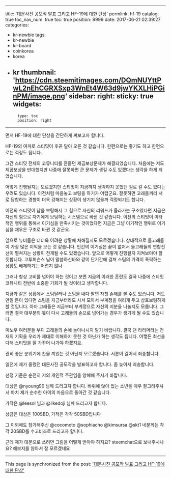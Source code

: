 
---
title: '대문사진 공모작 발표 그리고 HF-19에 대한 단상'
permlink: hf-19
catalog: true
toc_nav_num: true
toc: true
position: 9999
date: 2017-06-21 02:39:27
categories:
- kr-newbie
tags:
- kr-newbie
- kr-board
- coinkorea
- korea
- kr
thumbnail: 'https://cdn.steemitimages.com/DQmNUYttPwL2nEhCGRXSxp3WnEt4W63d9jwYKXLHiPGinPM/image.png'
sidebar:
    right:
        sticky: true
widgets:
    -
        type: toc
        position: right
---


먼저 HF-19에 대한 단상을 간단하게 써보고자 합니다.

HF-19의 여파로 스티밋이 후끈 달아 오른 것 같습니다. 한편으로는 좋기도 하고 한편으로는 걱정도 됩니다. 

그간 스티밋 전체의 코뮤니티를 흔들던 제곱보상문제가 해결되었습니다. 처음에는 저도 제곱보상을 반대했지만 나중에 잘못하면 큰 문제가 생길 수도 있겠다는 생각을 하게 되었습니다. 

어떻게 진행될지는 모르겠지만 스티밋이 지금까지 생각하지 못했던 길로 갈 수도 있다는 우려도 있습니다. 이전처럼 마음놓고 보팅을 하기가 어렵군요. 잘못하면 고래들끼리 서로 담합하는 경향이 더욱 강해지는 상황이 생기지 않을까 걱정되기도 합니다. 

이전의 스티밋이 남을 보팅해서 그 힘으로 자신의 리워드가 올라가는 구조였다면 지금은 자신의 힘으로 자기에게 보팅하는 시스템으로 바뀐 것 같습니다. 이전의 스티밋이 이타적인 행위를 통해서 이기심을 만족시키는 것이었다면 지금은 그냥 이기적인 행위로 이기심을 채우은 구조로 바뀐 것 같군요.   

앞으로 뉴비들은 더더욱 어려운 상황에 처해질지도 모르겠습니다. 상대적으로 돌고래들이 가장 많은 이익을 보는 것 같습니다. 인간의 이기심은 끝이 없어서 돌고래들의 연합전선이 펼쳐지는 상황이 전개될 수도 있겠습니다.  앞으로 어떻게 진행될지 지켜보아야 할 듯합니다. 고투퍼슨스 님이 말씀하신바와 같이 단기간에 걸쳐 스팀의 가격이 폭락하는 상황도 배제하기는 어렵지 않나 

그러나 항상 고비를 넘어야 하는 것이고 보면 지금의 이러한 혼란도 결국 나중에 스티밋 코뮤니티 전반에 소중한 기회가 될 것이라고 생각합니다. 

지금과 같은 상황에서 스팀달러나 스팀을 내다 팔면 자칫 손해를 볼 수도 있습니다. 저도 만일 돈이 있다면 스팀을 지금부터라도 사서 모아서 부계정을 여러개 두고 상호보팅하게 할 것입니다. 아마 고래들은 지금부터 부계정으로 자신의 지분을 나눌지도 모릅니다. 그러면 결국 대부분의 몫이 다시 고래들의 손으로 넘어가는 경우가 생기게 될 수도 있습니다. 

미노우 여러분들 부디 고래들의 손에 놀아나시지 말기 바랍니다. 결국 댄 라리머라는 천재의 기획을 우리가 제대로 이해하지 못한 것 아닌가 하는 생각도 듭니다. 어쨓든 최선을 다해 스티밋을 잘 가꾸어 나가야 하겠지요.

괜히 좋은 분위기에 찬물 끼얹는 것 아닌지 모르겠습니다. 서론이 길어서 죄송합니다.  

일전에 제가 올렸던 대문사진 공모작을 발표하고자 합니다. 좀 늦어서 죄송합니다. 

선정 기준은 순전히 저의 개인적 주관임을 양해해 주시기 바랍니다. 

대상은 
@nyoung90 님께 드리고자 합니다. 
바위에 앉아 있는 소년을 매우 잘그려주셔서 마치 제가 순수한 아이의 마음으로 돌아간 것 같습니다. 

가작은
@leesol 님과 @likedoji 님께 드리고자 합니다.

상금은 대상은 100SBD, 가작은 각각 50SBD입니다 

그 이외에도 
참가해주신
@cocomoto
@sophiacho
@kimsursa 
@skt1
네분께는 각각 20SBD를 수고비조로 드리고자 합니다. 

근데 제가 대문으로 쓰려면 그림을 어떻게 받아야 하지요?
steemchat으로 보내주시나요?
해보지를 않아서 잘 모르겠네요

- - -

This page is synchronized from the post: ['대문사진 공모작 발표 그리고 HF-19에 대한 단상'](https://steemit.com/@oldstone/hf-19)
